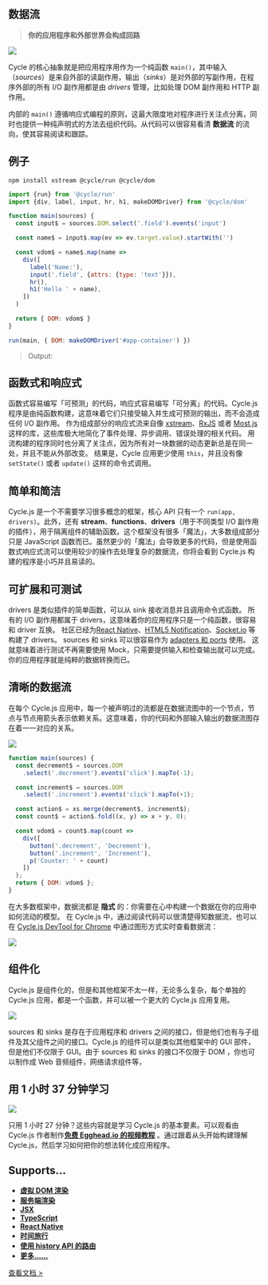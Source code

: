 ## 数据流

> **你的应用程序和外部世界会构成回路**

<p>
  <img src="img/cycle-nested-frontpage.svg">
</p>


Cycle 的核心抽象就是把应用程序用作为一个纯函数 `main()`，其中输入（*sources*）是来自外部的读副作用，输出（*sinks*）是对外部的写副作用，在程序外部的所有 I/O 副作用都是由 *drivers* 管理，比如处理 DOM 副作用和 HTTP 副作用。

内部的 `main()` 遵循响应式编程的原则，这最大限度地对程序进行关注点分离，同时也提供一种纯声明式的方法去组织代码。从代码可以很容易看清 **数据流** 的流向，使其容易阅读和跟踪。  

## 例子

```
npm install xstream @cycle/run @cycle/dom
```

```js
import {run} from '@cycle/run'
import {div, label, input, hr, h1, makeDOMDriver} from '@cycle/dom'

function main(sources) {
  const input$ = sources.DOM.select('.field').events('input')

  const name$ = input$.map(ev => ev.target.value).startWith('')

  const vdom$ = name$.map(name =>
    div([
      label('Name:'),
      input('.field', {attrs: {type: 'text'}}),
      hr(),
      h1('Hello ' + name),
    ])
  )

  return { DOM: vdom$ }
}

run(main, { DOM: makeDOMDriver('#app-container') })
```

> Output:

<div class="example-hello-world-container"></div>

## 函数式和响应式

函数式容易编写「可预测」的代码，响应式容易编写「可分离」的代码。Cycle.js 程序是由纯函数构建，这意味着它们只接受输入并生成可预测的输出，而不会造成任何 I/O 副作用。
作为组成部分的响应式流来自像 [xstream](http://staltz.com/xstream)、[RxJS](http://reactivex.io/rxjs) 或者 [Most.js](https://github.com/cujojs/most/) 这样的库，这些库极大地简化了事件处理、异步调用、错误处理的相关代码。
用流构建的程序同时也分离了关注点，因为所有对一块数据的动态更新总是在同一处，并且不能从外部改变。 
结果是，Cycle 应用更少使用 `this`，并且没有像 `setState()` 或者 `update()` 这样的命令式调用。

## 简单和简洁


Cycle.js 是一个不需要学习很多概念的框架，核心 API 只有一个 `run(app, drivers)`。此外，还有 **stream**、**functions**、**drivers**（用于不同类型 I/O 副作用的插件），用于隔离组件的辅助函数。这个框架没有很多「魔法」，大多数组成部分只是 JavaScript 函数而已。虽然更少的「魔法」会导致更多的代码，但是使用函数式响应式流可以使用较少的操作去处理复杂的数据流，你将会看到 Cycle.js 构建的程序是小巧并且易读的。

## 可扩展和可测试

drivers 是类似插件的简单函数，可以从 sink 接收消息并且调用命令式函数。
所有的 I/O 副作用都属于 drivers，这意味着你的应用程序只是一个纯函数，很容易和 driver 互换。
社区已经为[React Native](https://github.com/cyclejs/cycle-react-native)、[HTML5 Notification](https://github.com/cyclejs/cycle-notification-driver)、[Socket.io](https://github.com/cgeorg/cycle-socket.io) 等构建了 drivers。
sources 和 sinks 可以很容易作为 [adapters 和 ports](https://iancooper.github.io/Paramore/ControlBus.html) 使用。 
这就意味着进行测试不再需要使用 Mock，只需要提供输入和检查输出就可以完成。你的应用程序就是纯粹的数据转换而已。

## 清晰的数据流


在每个 Cycle.js 应用中，每一个被声明过的流都是在数据流图中的一个节点，节点与节点用箭头表示依赖关系。这意味着，你的代码和外部输入输出的数据流图存在着一一对应的关系。


<p class="dataflow-minimap">
  <img src="img/dataflow-minimap.svg">
</p>

```js
function main(sources) {
  const decrement$ = sources.DOM
    .select('.decrement').events('click').mapTo(-1);

  const increment$ = sources.DOM
    .select('.increment').events('click').mapTo(+1);

  const action$ = xs.merge(decrement$, increment$);
  const count$ = action$.fold((x, y) => x + y, 0);

  const vdom$ = count$.map(count =>
    div([
      button('.decrement', 'Decrement'),
      button('.increment', 'Increment'),
      p('Counter: ' + count)
    ])
  );
  return { DOM: vdom$ };
}
```


在大多数框架中，数据流都是 **隐式** 的：你需要在心中构建一个数据在你的应用中如何流动的模型。 在 Cycle.js 中，通过阅读代码可以很清楚得知数据流，也可以在 [Cycle.js DevTool for Chrome](https://github.com/cyclejs/cyclejs/tree/master/devtool) 中通过图形方式实时查看数据流：

<p>
  <img src="img/devtool.png" style="max-height:inherit">
</p>

## 组件化

Cycle.js 是组件化的，但是和其他框架不太一样，无论多么复杂，每个单独的 Cycle.js 应用，都是一个函数，并可以被一个更大的 Cycle.js 应用复用。

<p>
  <img src="img/nested-components.svg">
</p>

sources 和 sinks 是存在于应用程序和 drivers 之间的接口，但是他们也有与子组件及其父组件之间的接口。Cycle.js 的组件可以是类似其他框架中的 GUI 部件，但是他们不仅限于 GUI。由于 sources 和 sinks 的接口不仅限于 DOM ，你也可以制作成 Web 音频组件，网络请求组件等， 

## 用 1 小时 37 分钟学习

<p>
  <img src="img/egghead.svg">
</p>

只用 1 小时 27 分钟？这些内容就是学习 Cycle.js 的基本要素。可以观看由 Cycle.js 作者制作[**免费 Egghead.io 的视频教程**](https://egghead.io/series/cycle-js-fundamentals) 。通过跟着从头开始构建理解 Cycle.js，然后学习如何把你的想法转化成应用程序。

## Supports...

- [**虚拟 DOM 渲染**](https://github.com/cyclejs/cyclejs/tree/master/dom)
- [**服务端渲染**](https://github.com/cyclejs/cyclejs/tree/master/examples/isomorphic)
- [**JSX**](http://cycle.js.org/getting-started.html)
- [**TypeScript**](https://github.com/cyclejs/cyclejs/tree/master/examples/bmi-typescript)
- [**React Native**](https://github.com/cyclejs/cycle-react-native)
- [**时间旅行**](https://github.com/cyclejs/cycle-time-travel)
- [**使用 history API 的路由**](https://github.com/cyclejs/history)
- [**更多……**](https://github.com/cyclejs-community/awesome-cyclejs)


[查看文档 >](getting-started.html)
